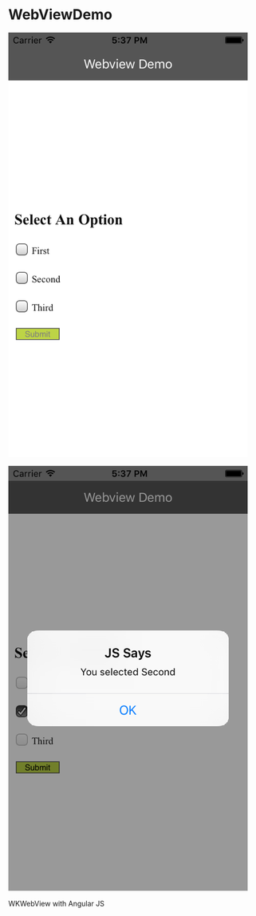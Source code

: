 # WebViewDemo
![WebViewDemo](https://raw.githubusercontent.com/CharlesAE/WebViewDemo/master/webview1.png "html")

![WebViewDemo](https://raw.githubusercontent.com/CharlesAE/WebViewDemo/master/webview2.png "html")


WKWebView with Angular JS
